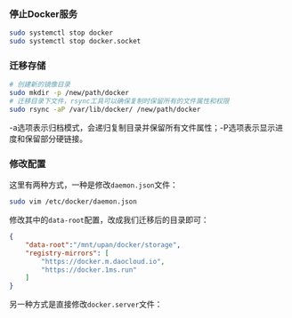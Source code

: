 ### 停止Docker服务

```sh
sudo systemctl stop docker
sudo systemctl stop docker.socket
```

### 迁移存储

```sh
# 创建新的镜像目录
sudo mkdir -p /new/path/docker
# 迁移目录下文件，rsync工具可以确保复制时保留所有的文件属性和权限
sudo rsync -aP /var/lib/docker/ /new/path/docker
```
-a选项表示归档模式，会递归复制目录并保留所有文件属性；-P选项表示显示进度和保留部分硬链接。

### 修改配置
这里有两种方式，一种是修改`daemon.json`文件：
```sh
sudo vim /etc/docker/daemon.json
```
修改其中的`data-root`配置，改成我们迁移后的目录即可：
```json
{
    "data-root":"/mnt/upan/docker/storage",
    "registry-mirrors": [
        "https://docker.m.daocloud.io",
        "https://docker.1ms.run"
    ]
}
```

另一种方式是直接修改`docker.server`文件：

